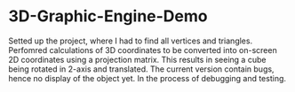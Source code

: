 # 3D-Graphic-Engine-Demo

Setted up the project, where I had to find all vertices and triangles. Perfomred calculations of 3D coordinates to be converted into on-screen 2D coordinates using a projection matrix. This results in seeing a cube being rotated in 2-axis and translated. 
The current version contain bugs, hence no display of the object yet. In the process of debugging and testing. 
